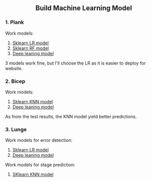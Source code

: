<h2 align="center">Build Machine Learning Model</h2>

### 1. Plank

Work models:

1. [Sklearn LR model](./plank_model/model/LR_model.pkl)
1. [Sklearn RF model](./plank_model/model/RF_model.pkl)
1. [Deep leaning model](./plank_model/model/plank_model_deep_learning.pkl)

3 models work fine, but I'll choose the LR as it is easier to deploy for website.

### 2. Bicep

Work models:

1. [Sklearn KNN model](./bicep_model/model/KNN_model.pkl)
1. [Deep leaning model](./bicep_model/model/bicep_model_deep_learning.pkl)

As from the test results, the KNN model yield better predictions.

### 3. Lunge

Work models for error detection:

1. [Sklearn LR model](./lunge_model/model/sklearn/err_LR_model.pkl)
1. [Deep leaning model](./lunge_model/model/dp/err_lunge_dp.pkl)

Work models for stage prediction:

1. [SKlearn KNN model](./lunge_model/model/sklearn/stage_KNN_model.pkl)
